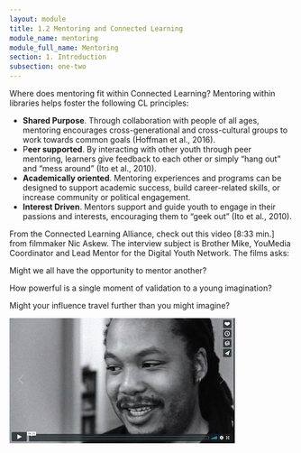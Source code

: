```yaml
---
layout: module
title: 1.2 Mentoring and Connected Learning
module_name: mentoring
module_full_name: Mentoring
section: 1. Introduction
subsection: one-two
---
```


Where does mentoring fit within Connected Learning? Mentoring within libraries helps foster the following CL principles: 

- **Shared Purpose**. Through collaboration with people of all ages, mentoring encourages cross-generational and cross-cultural groups to work towards common goals (Hoffman et al., 2016). 
- P**eer supported**. By interacting with other youth through peer mentoring, learners give feedback to each other or simply “hang out” and “mess around” (Ito et al., 2010). 
- **Academically oriented**. Mentoring experiences and programs can be designed to support academic success, build career-related skills, or increase community or political engagement. 
- **Interest Driven**. Mentors support and guide youth to engage in their passions and interests, encouraging them to “geek out” (Ito et al., 2010). 

From the Connected Learning Alliance, check out this video [8:33 min.] from filmmaker Nic Askew. The interview subject is Brother Mike, YouMedia Coordinator and Lead Mentor for the Digital Youth Network. The films asks:  

Might we all have the opportunity to mentor another?

How powerful is a single moment of validation to a young imagination? 

Might your influence travel further than you might imagine? 

<div><a href="https://vimeo.com/43862075" target="_blank"><img src="https://github.com/ConnectedLib/Connected-Learning-Modules/blob/master/images/mentoring_section-1-0.jpg"></a></div>
